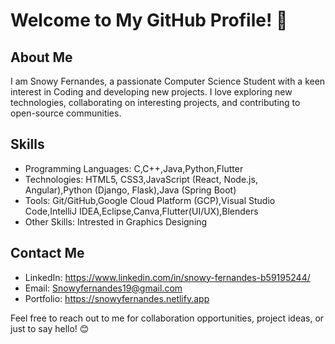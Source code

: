 # Welcome to My GitHub Profile! 👋

## About Me
I am Snowy Fernandes, a passionate Computer Science Student with a keen interest in Coding and developing new projects. I love exploring new technologies, collaborating on interesting projects, and contributing to open-source communities.

## Skills
- Programming Languages: C,C++,Java,Python,Flutter
- Technologies: HTML5, CSS3,JavaScript (React, Node.js, Angular),Python (Django, Flask),Java (Spring Boot)
- Tools: Git/GitHub,Google Cloud Platform (GCP),Visual Studio Code,IntelliJ IDEA,Eclipse,Canva,Flutter(UI/UX),Blenders
- Other Skills: Intrested in Graphics Designing 

## Contact Me
- LinkedIn: https://www.linkedin.com/in/snowy-fernandes-b59195244/
- Email: Snowyfernandes19@gmail.com
- Portfolio: https://snowyfernandes.netlify.app

Feel free to reach out to me for collaboration opportunities, project ideas, or just to say hello! 😊
